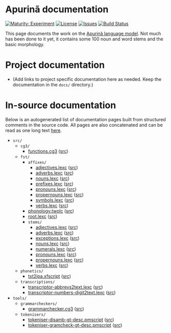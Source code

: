 # Apurinã documentation

[![Maturity: Experiment](https://img.shields.io/badge/Maturity-Experiment-black.svg)](https://giellalt.github.io/MaturityClassification.html)
[![License](https://img.shields.io/github/license/giellalt/lang-apu)](https://github.com/giellalt/lang-apu/blob/main/LICENSE)
[![Issues](https://img.shields.io/github/issues/giellalt/lang-apu)](https://github.com/giellalt/lang-apu/issues)
[![Build Status](https://divvun-tc.thetc.se/api/github/v1/repository/giellalt/lang-apu/main/badge.svg)](https://github.com/giellalt/lang-apu/actions)

This page documents the work on the [Apurinã language model](https://github.com/giellalt/lang-apu). Not much has been done to it yet, it contains some 100 noun and word
stems and the basic morphology.

# Project documentation

* (Add links to project specific documentation here as needed. Keep the documentation in the `docs/` directory.)

# In-source documentation

Below is an autogenerated list of documentation pages built from structured comments in the source code. All pages are also concatenated and can be read as one long text [here](apu.md).

* `src/`
    * `cg3/`
        * [functions.cg3](src-cg3-functions.cg3.html) ([src](https://github.com/giellalt/lang-apu/blob/main/src/cg3/functions.cg3))
    * `fst/`
        * `affixes/`
            * [adjectives.lexc](src-fst-affixes-adjectives.lexc.html) ([src](https://github.com/giellalt/lang-apu/blob/main/src/fst/affixes/adjectives.lexc))
            * [adverbs.lexc](src-fst-affixes-adverbs.lexc.html) ([src](https://github.com/giellalt/lang-apu/blob/main/src/fst/affixes/adverbs.lexc))
            * [nouns.lexc](src-fst-affixes-nouns.lexc.html) ([src](https://github.com/giellalt/lang-apu/blob/main/src/fst/affixes/nouns.lexc))
            * [prefixes.lexc](src-fst-affixes-prefixes.lexc.html) ([src](https://github.com/giellalt/lang-apu/blob/main/src/fst/affixes/prefixes.lexc))
            * [pronouns.lexc](src-fst-affixes-pronouns.lexc.html) ([src](https://github.com/giellalt/lang-apu/blob/main/src/fst/affixes/pronouns.lexc))
            * [propernouns.lexc](src-fst-affixes-propernouns.lexc.html) ([src](https://github.com/giellalt/lang-apu/blob/main/src/fst/affixes/propernouns.lexc))
            * [symbols.lexc](src-fst-affixes-symbols.lexc.html) ([src](https://github.com/giellalt/lang-apu/blob/main/src/fst/affixes/symbols.lexc))
            * [verbs.lexc](src-fst-affixes-verbs.lexc.html) ([src](https://github.com/giellalt/lang-apu/blob/main/src/fst/affixes/verbs.lexc))
        * [phonology.twolc](src-fst-phonology.twolc.html) ([src](https://github.com/giellalt/lang-apu/blob/main/src/fst/phonology.twolc))
        * [root.lexc](src-fst-root.lexc.html) ([src](https://github.com/giellalt/lang-apu/blob/main/src/fst/root.lexc))
        * `stems/`
            * [adjectives.lexc](src-fst-stems-adjectives.lexc.html) ([src](https://github.com/giellalt/lang-apu/blob/main/src/fst/stems/adjectives.lexc))
            * [adverbs.lexc](src-fst-stems-adverbs.lexc.html) ([src](https://github.com/giellalt/lang-apu/blob/main/src/fst/stems/adverbs.lexc))
            * [exceptions.lexc](src-fst-stems-exceptions.lexc.html) ([src](https://github.com/giellalt/lang-apu/blob/main/src/fst/stems/exceptions.lexc))
            * [nouns.lexc](src-fst-stems-nouns.lexc.html) ([src](https://github.com/giellalt/lang-apu/blob/main/src/fst/stems/nouns.lexc))
            * [numerals.lexc](src-fst-stems-numerals.lexc.html) ([src](https://github.com/giellalt/lang-apu/blob/main/src/fst/stems/numerals.lexc))
            * [pronouns.lexc](src-fst-stems-pronouns.lexc.html) ([src](https://github.com/giellalt/lang-apu/blob/main/src/fst/stems/pronouns.lexc))
            * [propernouns.lexc](src-fst-stems-propernouns.lexc.html) ([src](https://github.com/giellalt/lang-apu/blob/main/src/fst/stems/propernouns.lexc))
            * [verbs.lexc](src-fst-stems-verbs.lexc.html) ([src](https://github.com/giellalt/lang-apu/blob/main/src/fst/stems/verbs.lexc))
    * `phonetics/`
        * [txt2ipa.xfscript](src-phonetics-txt2ipa.xfscript.html) ([src](https://github.com/giellalt/lang-apu/blob/main/src/phonetics/txt2ipa.xfscript))
    * `transcriptions/`
        * [transcriptor-abbrevs2text.lexc](src-transcriptions-transcriptor-abbrevs2text.lexc.html) ([src](https://github.com/giellalt/lang-apu/blob/main/src/transcriptions/transcriptor-abbrevs2text.lexc))
        * [transcriptor-numbers-digit2text.lexc](src-transcriptions-transcriptor-numbers-digit2text.lexc.html) ([src](https://github.com/giellalt/lang-apu/blob/main/src/transcriptions/transcriptor-numbers-digit2text.lexc))
* `tools/`
    * `grammarcheckers/`
        * [grammarchecker.cg3](tools-grammarcheckers-grammarchecker.cg3.html) ([src](https://github.com/giellalt/lang-apu/blob/main/tools/grammarcheckers/grammarchecker.cg3))
    * `tokenisers/`
        * [tokeniser-disamb-gt-desc.pmscript](tools-tokenisers-tokeniser-disamb-gt-desc.pmscript.html) ([src](https://github.com/giellalt/lang-apu/blob/main/tools/tokenisers/tokeniser-disamb-gt-desc.pmscript))
        * [tokeniser-gramcheck-gt-desc.pmscript](tools-tokenisers-tokeniser-gramcheck-gt-desc.pmscript.html) ([src](https://github.com/giellalt/lang-apu/blob/main/tools/tokenisers/tokeniser-gramcheck-gt-desc.pmscript))
